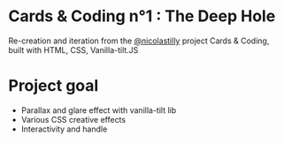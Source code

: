 # Cards & Coding n°1 : The Deep Hole
Re-creation and iteration from the [@nicolastilly](https://github.com/nicolastilly) project Cards &amp; Coding, built with HTML, CSS, Vanilla-tilt.JS

# Project goal

- Parallax and glare effect with vanilla-tilt lib
- Various CSS creative effects
- Interactivity and handle

